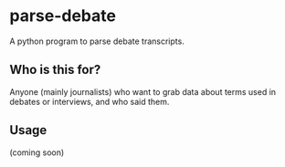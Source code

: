 # parse-debate
A python program to parse debate transcripts.

## Who is this for?
Anyone (mainly journalists) who want to grab data about terms used in debates or interviews, and who said them.

## Usage

(coming soon)


